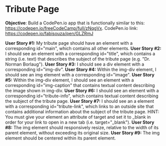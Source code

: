 # Tribute Page

<b>Objective</b>: Build a CodePen.io app that is functionally similar to this: https://codepen.io/freeCodeCamp/full/zNqgVx.
CodePen.io link: https://codepen.io/fabisouza/pen/GLZRmJ

<b>User Story #1:</b> My tribute page should have an element with a corresponding id="main", which contains all other elements.
<b>User Story #2:</b> I should see an element with a corresponding id="title", which contains a string (i.e. text) that describes the subject of the tribute page (e.g. "Dr. Norman Borlaug").
<b>User Story #3:</b> I should see a div element with a corresponding id="img-div".
<b>User Story #4:</b> Within the img-div element, I should see an img element with a corresponding id="image".
<b>User Story #5:</b> Within the img-div element, I should see an element with a corresponding id="img-caption" that contains textual content describing the image shown in img-div.
<b>User Story #6:</b> I should see an element with a corresponding id="tribute-info", which contains textual content describing the subject of the tribute page.
<b>User Story #7:</b> I should see an a element with a corresponding id="tribute-link", which links to an outside site that contains additional information about the subject of the tribute page. HINT: You must give your element an attribute of target and set it to _blank in order for your link to open in a new tab (i.e. target="_blank").
<b>User Story #8:</b> The img element should responsively resize, relative to the width of its parent element, without exceeding its original size.
<b>User Story #9:</b> The img element should be centered within its parent element.
